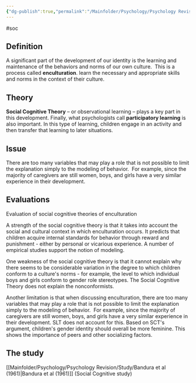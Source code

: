 ```yaml
---
{"dg-publish":true,"permalink":"/Mainfolder/Psychology/Psychology Revision/Topics/Enculturation/"}
---
```


#soc

## Definition
A significant part of the development of our identity is the learning and maintenance of the behaviors and norms of our own culture.  This is a process called **enculturation**. learn the necessary and appropriate skills and norms in the context of their culture. 

## Theory 
**Social Cognitive Theory** – or observational learning – plays a key part in this development. Finally, what psychologists call **participatory learning** is also important. In this type of learning, children engage in an activity and then transfer that learning to later situations.

## Issue
There are too many variables that may play a role that is not possible to limit the explanation simply to the modeling of behavior.  For example, since the majority of caregivers are still women, boys, and girls have a very similar experience in their development.

## Evaluations
Evaluation of social cognitive theories of enculturation

A strength of the social cognitive theory is that it takes into account the social and cultural context in which enculturation occurs. It predicts that children acquire internal standards for behavior through reward and punishment - either by personal or vicarious experience. A number of empirical studies support the notion of modeling.

One weakness of the social cognitive theory is that it cannot explain why there seems to be considerable variation in the degree to which children conform to a culture's norms - for example, the level to which individual boys and girls conform to gender role stereotypes. The Social Cognitive Theory does not explain the nonconformists.

Another limitation is that when discussing enculturation, there are too many variables that may play a role that is not possible to limit the explanation simply to the modeling of behavior.  For example, since the majority of caregivers are still women, boys, and girls have a very similar experience in their development. SLT does not account for this. Based on SCT's argument, children's gender identity should overall be more feminine. This shows the importance of peers and other socializing factors.

## The study
[[Mainfolder/Psychology/Psychology Revision/Study/Bandura et al (1961)\|Bandura et al (1961)]] (Social Cognitive study)